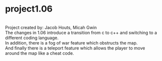 # project1.06
<br />
Project created by: Jacob Houts, Micah Gwin
<br />
The changes in 1.06 introduce a transition from c to c++ and switching to a different coding language.
<br />
In addition, there is a fog of war feature which obstructs the map.
<br />
And finally there is a teleport feature which allows the player to move around the map like a cheat code.
